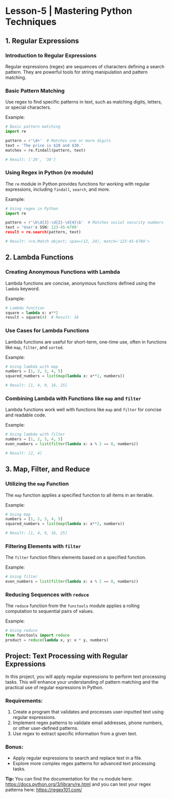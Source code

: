 # Lesson-5 | Mastering Python Techniques

## 1. Regular Expressions

### Introduction to Regular Expressions

Regular expressions (regex) are sequences of characters defining a search pattern. They are powerful tools for string manipulation and pattern matching.

### Basic Pattern Matching

Use regex to find specific patterns in text, such as matching digits, letters, or special characters.

Example:

```python
# Basic pattern matching
import re

pattern = r'\d+'  # Matches one or more digits
text = 'The price is $20 and $30.'
matches = re.findall(pattern, text)

# Result: ['20', '30']
```

### Using Regex in Python (re module)

The `re` module in Python provides functions for working with regular expressions, including `findall`, `search`, and more.

Example:

```python
# Using regex in Python
import re

pattern = r'\b\d{3}-\d{2}-\d{4}\b'  # Matches social security numbers
text = 'User's SSN: 123-45-6789'
result = re.search(pattern, text)

# Result: <re.Match object; span=(12, 24), match='123-45-6789'>
```

## 2. Lambda Functions

### Creating Anonymous Functions with Lambda

Lambda functions are concise, anonymous functions defined using the `lambda` keyword.

Example:

```python
# Lambda function
square = lambda x: x**2
result = square(4)  # Result: 16
```

### Use Cases for Lambda Functions

Lambda functions are useful for short-term, one-time use, often in functions like `map`, `filter`, and `sorted`.

Example:

```python
# Using lambda with map
numbers = [1, 2, 3, 4, 5]
squared_numbers = list(map(lambda x: x**2, numbers))

# Result: [1, 4, 9, 16, 25]
```

### Combining Lambda with Functions like `map` and `filter`

Lambda functions work well with functions like `map` and `filter` for concise and readable code.

Example:

```python
# Using lambda with filter
numbers = [1, 2, 3, 4, 5]
even_numbers = list(filter(lambda x: x % 2 == 0, numbers))

# Result: [2, 4]
```

## 3. Map, Filter, and Reduce

### Utilizing the `map` Function

The `map` function applies a specified function to all items in an iterable.

Example:

```python
# Using map
numbers = [1, 2, 3, 4, 5]
squared_numbers = list(map(lambda x: x**2, numbers))

# Result: [1, 4, 9, 16, 25]
```

### Filtering Elements with `filter`

The `filter` function filters elements based on a specified function.

Example:

```python
# Using filter
even_numbers = list(filter(lambda x: x % 2 == 0, numbers))
```

### Reducing Sequences with `reduce`

The `reduce` function from the `functools` module applies a rolling computation to sequential pairs of values.

Example:

```python
# Using reduce
from functools import reduce
product = reduce(lambda x, y: x * y, numbers)
```

## Project: Text Processing with Regular Expressions

In this project, you will apply regular expressions to perform text processing tasks. This will enhance your understanding of pattern matching and the practical use of regular expressions in Python.

### Requirements:

1. Create a program that validates and processes user-inputted text using regular expressions.
2. Implement regex patterns to validate email addresses, phone numbers, or other user-defined patterns.
3. Use regex to extract specific information from a given text.

### Bonus:

- Apply regular expressions to search and replace text in a file.
- Explore more complex regex patterns for advanced text processing tasks.

**Tip:** You can find the documentation for the `re` module here: https://docs.python.org/3/library/re.html and you can test your regex patterns here: https://regex101.com/
